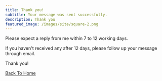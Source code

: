 ```yaml
---
title: Thank you!
subtitle: Your message was sent successfully.
description: Thank you
featured_image: /images/site/square-2.png
---
```


Please expect a reply from me within 7 to 12 working days. 

If you haven't received any after 12 days, please follow up your message through email. 

Thank you!

<a href="/" class="button button--large">Back To Home</a>